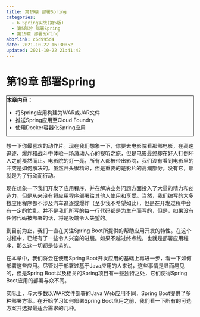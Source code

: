 ```yaml
---
title: 第19章 部署Spring
categories:
  - 6 Spring实战(第5版)
  - 第5部分 部署Spring
  - 第19章 部署Spring
abbrlink: c6d995d4
date: 2021-10-22 16:30:52
updated: 2021-10-22 21:41:42
---
```

# 第19章 部署Spring

<div style="border:1px solid;"><strong>本章内容：</strong><ul><li>将Spring应用构建为WAR或JAR文件</li><li>推送Spring应用至Cloud Foundry</li><li>使用Docker容器化Spring应用</li></ul></div>

想一下你最喜欢的动作片。现在我们想象一下，你要去电影院看那部电影，在高速追逐、爆炸和战斗中体验一场激动人心的视听之旅，但是电影最终却在好人打倒坏人之前戛然而止。电影院的灯一亮，所有人都被带出影院，我们没有看到电影里的冲突是如何解决的。虽然开头很精彩，但是重要的是影片的高潮部分。没有它，那就是为了行动而行动。

现在想象一下我们开发了应用程序，并在解决业务问题方面投入了大量的精力和创造力，但是从来没有将应用程序部署给其他人使用和享受。当然，我们编写的大多数应用程序都不涉及汽车追逐或爆炸（至少我不希望如此），但是在开发过程中会有一定的忙乱。并不是我们所写的每一行代码都是为生产而写的，但是，如果没有任何代码被部署的话，将是极端令人失望的。

到目前为止，我们一直在关注Spring Boot所提供的帮助应用开发的特性。在这个过程中，已经有了一些令人兴奋的进展。如果不越过终点线，也就是部署应用程序，那么这一切都是徒劳的。

在本章中，我们将会在使用Spring Boot开发应用的基础上再进一步，看一下如何部署这些应用。尽管对于部署过基于Java应用的人来说，这些事情是显而易见的，但是Spring Boot以及相关的Spring项目有一些独特之处，它们使得Spring Boot应用的部署与众不同。

实际上，与大多数以WAR文件部署的Java Web应用不同，Spring Boot提供了多种部署方案。在开始学习如何部署Spring Boot应用之前，我们看一下所有的可选方案并选择最适合需求的几种。

